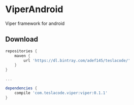 # ViperAndroid
Viper framework for android

## Download
```gradle
repositories {
    maven {
        url 'https://dl.bintray.com/adef145/teslacode/'
    }
}

...

dependencies {
    compile 'com.teslacode.viper:viper:0.1.1'
}
```
